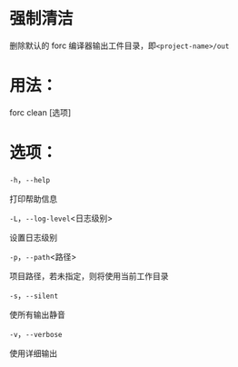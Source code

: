 # 强制清洁

删除默认的 forc 编译器输出工件目录，即`<project-name>/out`

# 用法：
forc clean [选项]

# 选项：

`-h`，`--help`

打印帮助信息

`-L`，`--log-level`<日志级别>

设置日志级别

`-p`，`--path`<路径>

项目路径，若未指定，则将使用当前工作目录

`-s`，`--silent`

使所有输出静音

`-v`，`--verbose`

使用详细输出
